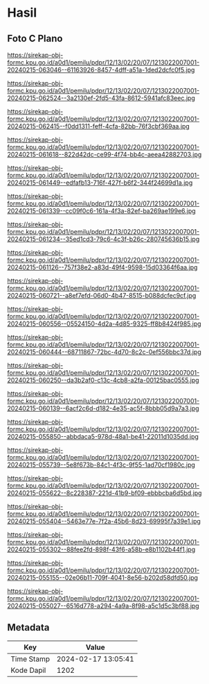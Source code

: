 # Hasil

## Foto C Plano

https://sirekap-obj-formc.kpu.go.id/a0d1/pemilu/pdpr/12/13/02/20/07/1213022007001-20240215-063046--61163926-8457-4dff-a51a-1ded2dcfc0f5.jpg

https://sirekap-obj-formc.kpu.go.id/a0d1/pemilu/pdpr/12/13/02/20/07/1213022007001-20240215-062524--3a2130ef-2fd5-43fa-8612-5941afc83eec.jpg

https://sirekap-obj-formc.kpu.go.id/a0d1/pemilu/pdpr/12/13/02/20/07/1213022007001-20240215-062415--f0dd1311-feff-4cfa-82bb-76f3cbf369aa.jpg

https://sirekap-obj-formc.kpu.go.id/a0d1/pemilu/pdpr/12/13/02/20/07/1213022007001-20240215-061618--822d42dc-ce99-4f74-bb4c-aeea42882703.jpg

https://sirekap-obj-formc.kpu.go.id/a0d1/pemilu/pdpr/12/13/02/20/07/1213022007001-20240215-061449--edfafb13-716f-427f-b6f2-344f24699d1a.jpg

https://sirekap-obj-formc.kpu.go.id/a0d1/pemilu/pdpr/12/13/02/20/07/1213022007001-20240215-061339--cc09f0c6-161a-4f3a-82ef-ba269ae199e6.jpg

https://sirekap-obj-formc.kpu.go.id/a0d1/pemilu/pdpr/12/13/02/20/07/1213022007001-20240215-061234--35ed1cd3-79c6-4c3f-b26c-280745636b15.jpg

https://sirekap-obj-formc.kpu.go.id/a0d1/pemilu/pdpr/12/13/02/20/07/1213022007001-20240215-061126--757f38e2-a83d-49f4-9598-15d03364f6aa.jpg

https://sirekap-obj-formc.kpu.go.id/a0d1/pemilu/pdpr/12/13/02/20/07/1213022007001-20240215-060721--a8ef7efd-06d0-4b47-8515-b088dcfec9cf.jpg

https://sirekap-obj-formc.kpu.go.id/a0d1/pemilu/pdpr/12/13/02/20/07/1213022007001-20240215-060556--05524150-4d2a-4d85-9325-ff8b8424f985.jpg

https://sirekap-obj-formc.kpu.go.id/a0d1/pemilu/pdpr/12/13/02/20/07/1213022007001-20240215-060444--68711867-72bc-4d70-8c2c-0ef556bbc37d.jpg

https://sirekap-obj-formc.kpu.go.id/a0d1/pemilu/pdpr/12/13/02/20/07/1213022007001-20240215-060250--da3b2af0-c13c-4cb8-a2fa-00125bac0555.jpg

https://sirekap-obj-formc.kpu.go.id/a0d1/pemilu/pdpr/12/13/02/20/07/1213022007001-20240215-060139--6acf2c6d-d182-4e35-ac5f-8bbb05d9a7a3.jpg

https://sirekap-obj-formc.kpu.go.id/a0d1/pemilu/pdpr/12/13/02/20/07/1213022007001-20240215-055850--abbdaca5-978d-48a1-be41-22011d1035dd.jpg

https://sirekap-obj-formc.kpu.go.id/a0d1/pemilu/pdpr/12/13/02/20/07/1213022007001-20240215-055739--5e8f673b-84c1-4f3c-9f55-1ad70cf1980c.jpg

https://sirekap-obj-formc.kpu.go.id/a0d1/pemilu/pdpr/12/13/02/20/07/1213022007001-20240215-055622--8c228387-221d-41b9-bf09-ebbbcba6d5bd.jpg

https://sirekap-obj-formc.kpu.go.id/a0d1/pemilu/pdpr/12/13/02/20/07/1213022007001-20240215-055404--5463e77e-7f2a-45b6-8d23-69995f7a39e1.jpg

https://sirekap-obj-formc.kpu.go.id/a0d1/pemilu/pdpr/12/13/02/20/07/1213022007001-20240215-055302--88fee2fd-898f-43f6-a58b-e8b1102b44f1.jpg

https://sirekap-obj-formc.kpu.go.id/a0d1/pemilu/pdpr/12/13/02/20/07/1213022007001-20240215-055155--02e06b11-709f-4041-8e56-b202d58dfd50.jpg

https://sirekap-obj-formc.kpu.go.id/a0d1/pemilu/pdpr/12/13/02/20/07/1213022007001-20240215-055027--6516d778-a294-4a9a-8f98-a5c1d5c3bf88.jpg


## Metadata

| Key        | Value               |
| ---------- | ------------------- |
| Time Stamp | 2024-02-17 13:05:41 |
| Kode Dapil | 1202                |



